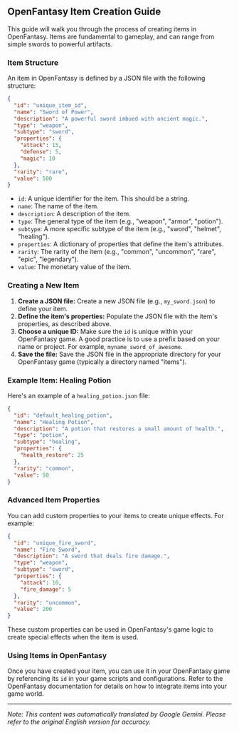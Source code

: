 ## OpenFantasy Item Creation Guide

This guide will walk you through the process of creating items in OpenFantasy. Items are fundamental to gameplay, and can range from simple swords to powerful artifacts.

### Item Structure

An item in OpenFantasy is defined by a JSON file with the following structure:

```json
{
  "id": "unique_item_id",
  "name": "Sword of Power",
  "description": "A powerful sword imbued with ancient magic.",
  "type": "weapon",
  "subtype": "sword",
  "properties": {
    "attack": 15,
    "defense": 5,
    "magic": 10
  },
  "rarity": "rare",
  "value": 500
}
```

*   `id`: A unique identifier for the item. This should be a string.
*   `name`: The name of the item.
*   `description`: A description of the item.
*   `type`: The general type of the item (e.g., "weapon", "armor", "potion").
*   `subtype`: A more specific subtype of the item (e.g., "sword", "helmet", "healing").
*   `properties`: A dictionary of properties that define the item's attributes.
*   `rarity`: The rarity of the item (e.g., "common", "uncommon", "rare", "epic", "legendary").
*   `value`: The monetary value of the item.

### Creating a New Item

1.  **Create a JSON file:** Create a new JSON file (e.g., `my_sword.json`) to define your item.
2.  **Define the item's properties:** Populate the JSON file with the item's properties, as described above.
3.  **Choose a unique ID:** Make sure the `id` is unique within your OpenFantasy game. A good practice is to use a prefix based on your name or project. For example, `myname_sword_of_awesome`.
4.  **Save the file:** Save the JSON file in the appropriate directory for your OpenFantasy game (typically a directory named "items").

### Example Item: Healing Potion

Here's an example of a `healing_potion.json` file:

```json
{
  "id": "default_healing_potion",
  "name": "Healing Potion",
  "description": "A potion that restores a small amount of health.",
  "type": "potion",
  "subtype": "healing",
  "properties": {
    "health_restore": 25
  },
  "rarity": "common",
  "value": 50
}
```

### Advanced Item Properties

You can add custom properties to your items to create unique effects. For example:

```json
{
  "id": "unique_fire_sword",
  "name": "Fire Sword",
  "description": "A sword that deals fire damage.",
  "type": "weapon",
  "subtype": "sword",
  "properties": {
    "attack": 10,
    "fire_damage": 5
  },
  "rarity": "uncommon",
  "value": 200
}
```

These custom properties can be used in OpenFantasy's game logic to create special effects when the item is used.

### Using Items in OpenFantasy

Once you have created your item, you can use it in your OpenFantasy game by referencing its `id` in your game scripts and configurations. Refer to the OpenFantasy documentation for details on how to integrate items into your game world.


---
_Note: This content was automatically translated by Google Gemini. Please refer to the original English version for accuracy._